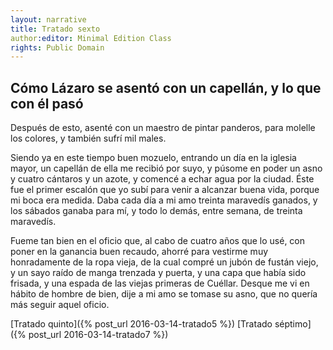 ```yaml
---
layout: narrative
title: Tratado sexto
author:editor: Minimal Edition Class
rights: Public Domain
---
```


  
## Cómo Lázaro se asentó con un capellán, y lo que con él pasó

  
Después de esto, asenté con un maestro de pintar panderos, para molelle los colores, y también sufrí mil males.
 
Siendo ya en este tiempo buen mozuelo, entrando un día en la iglesia mayor, un capellán de ella me recibió por suyo, y púsome en poder un asno y cuatro cántaros y un azote, y comencé a echar agua por la ciudad. Éste fue el primer escalón que yo subí para venir a alcanzar buena vida, porque mi boca era medida. Daba cada día a mi amo treinta maravedís ganados, y los sábados ganaba para mí, y todo lo demás, entre semana, de treinta maravedís.
 
Fueme tan bien en el oficio que, al cabo de cuatro años que lo usé, con poner en la ganancia buen recaudo, ahorré para vestirme muy honradamente de la ropa vieja, de la cual compré un jubón de fustán viejo, y un sayo raído de manga trenzada y puerta, y una capa que había sido frisada, y una espada de las viejas primeras de Cuéllar. Desque me vi en hábito de hombre de bien, dije a mi amo se tomase su asno, que no quería más seguir aquel oficio.
  

<div class="context-nav" markdown="1">
[Tratado quinto]({% post_url 2016-03-14-tratado5 %})
[Tratado séptimo]({% post_url 2016-03-14-tratado7 %})

</div>